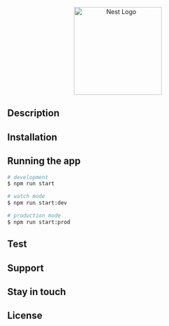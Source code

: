 <p align="center">
  <a href="http://nestjs.com/" target="blank"><img src="https://nestjs.com/img/logo-small.svg" width="200" alt="Nest Logo" /></a>
</p>

[circleci-image]: https://img.shields.io/circleci/build/github/nestjs/nest/master?token=abc123def456
[circleci-url]: https://circleci.com/gh/nestjs/nest

## Description

## Installation

## Running the app

```bash
# development
$ npm run start

# watch mode
$ npm run start:dev

# production mode
$ npm run start:prod
```

## Test

## Support

## Stay in touch

## License

